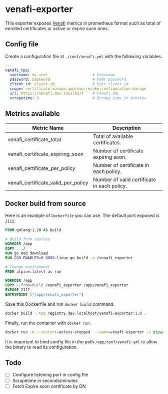 # venafi-exporter

This exporter exposes [Venafi](https://venafi.com/) metrics in prometheus format such as total of enrolled certificates or active or expire soon ones. 

## Config file

Create a configuration file at `./conf/venafi.yml` with the following variables.

```yml
---
venafi_tpp:
  username: my_user                    # Username
  password: password                   # User password
  client_id: client-id                 # User client id
  scope: certificate:manage,approve,revoke;configuration:manage
  url: https://venafi.dev.localhost    # Venafi URL
  scrapetime: 3                        # Scrape time in minutes
```

## Metrics available

| Metric Name | Description |
|---|---|
| venafi_certificate_total | Total of available certificates. |
| venafi_certificate_expiring_soon | Number of certificate expiring soon. |
| venafi_certificate_per_policy | Number of certificate in each policy. |
| venafi_certificate_valid_per_policy | Number of valid certificate in each policy. |

## Docker build from source

Here is an example of `Dockerfile` you can use. The default port exposed is `2112`. 

```Dockerfile
FROM golang:1.20 AS build

# Build from sources
WORKDIR /app
COPY . ./
RUN go mod download
RUN CGO_ENABLED=0 GOOS=linux go build -o /venafi_exporter

# Change environment
FROM alpine:latest as run

WORKDIR /app
COPY --from=build /venafi_exporter /app/venafi_exporter
EXPOSE 2112
ENTRYPOINT ["/app/venafi_exporter"]
```

Save this Dockerfile and run `docker build` command.

```bash
docker build --tag registry.dev.localhost/venafi-exporter:1.0 .
```

Finally, run the container with `docker run`.

```bash
docker run -d --restart=unless-stopped  --name=venafi-exporter -v $(pwd)/conf/venafi.yml:/app/conf/venafi.yml -p 2112:2112 registry.dev.localhost/venafi-exporter:1.0
```

It is important to bind config file in the path `/app/conf/venafi.yml` to allow the binary to read its configuration.  

## Todo

- [ ] Configure listening port in config file
- [ ] Scrapetime in seconds/minutes
- [ ] Fetch Expire soon certificate by DN